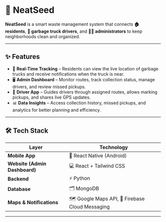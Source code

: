 # 🌱 NeatSeed

**NeatSeed** is a smart waste management system that connects **🏠 residents**, **🚛 garbage truck drivers**, and **👨‍💻 administrators** to keep neighborhoods clean and organized.

---

## ✨ Features
- 📍 **Real-Time Tracking** – Residents can view the live location of garbage trucks and receive notifications when the truck is near.  
- 🖥️ **Admin Dashboard** – Monitor routes, track collection status, manage drivers, and review missed pickups.  
- 🚛 **Driver App** – Guides drivers through assigned routes, allows marking pickups, and shares live GPS updates.  
- 📊 **Data Insights** – Access collection history, missed pickups, and analytics for better planning and efficiency.

---

## 🛠️ Tech Stack
| Layer | Technology |
|------|------------|
| **Mobile App** | 📱 React Native (Android) |
| **Website (Admin Dashboard)** | 💻 React + Tailwind CSS |
| **Backend** | ⚡ Python |
| **Database** | 🗂️ MongoDB |
| **Maps & Notifications** | 🗺️ Google Maps API, 🔔 Firebase Cloud Messaging |

---

         
